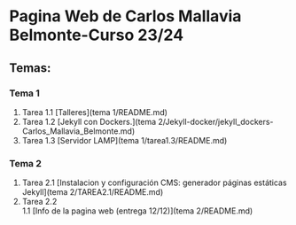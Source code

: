 # Pagina Web de Carlos Mallavia Belmonte-Curso 23/24

## Temas:

### Tema 1
1. Tarea 1.1 [Talleres](tema 1/README.md)
2. Tarea 1.2 [Jekyll con Dockers.](tema 2/Jekyll-docker/jekyll_dockers-Carlos_Mallavia_Belmonte.md)
3. Tarea 1.3 [Servidor LAMP](tema 1/tarea1.3/README.md)



### Tema 2
 1. Tarea 2.1 [Instalacion y configuración CMS: generador páginas estáticas Jekyll](tema 2/TAREA2.1/README.md)  
 2. Tarea 2.2    
 1.1 [Info de la pagina web (entrega 12/12)](tema 2/README.md)

 
